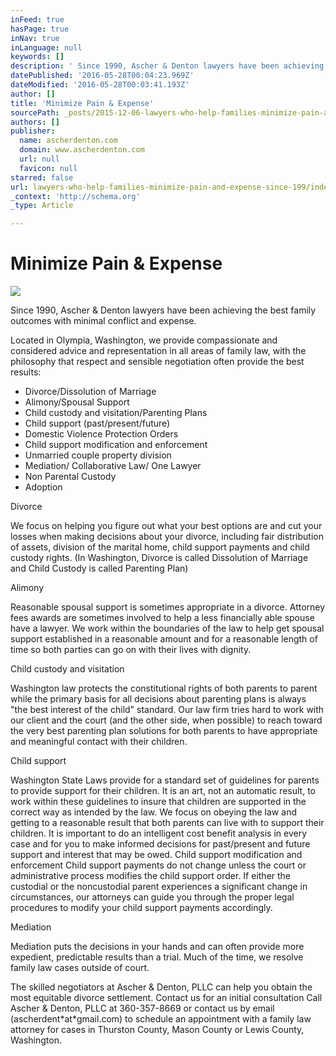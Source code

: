 ```yaml
---
inFeed: true
hasPage: true
inNav: true
inLanguage: null
keywords: []
description: ' Since 1990, Ascher & Denton lawyers have been achieving the best family outcomes with minimal conflict and expense.'
datePublished: '2016-05-28T00:04:23.969Z'
dateModified: '2016-05-28T00:03:41.193Z'
author: []
title: 'Minimize Pain & Expense'
sourcePath: _posts/2015-12-06-lawyers-who-help-families-minimize-pain-and-expense-since-199.md
authors: []
publisher:
  name: ascherdenton.com
  domain: www.ascherdenton.com
  url: null
  favicon: null
starred: false
url: lawyers-who-help-families-minimize-pain-and-expense-since-199/index.html
_context: 'http://schema.org'
_type: Article

---
```

# **Minimize Pain & Expense**
![](https://the-grid-user-content.s3-us-west-2.amazonaws.com/14fc757e-9806-48ec-95c3-166fb0c2d0ce.JPG)

Since 1990, Ascher & Denton lawyers have been achieving the best family outcomes with minimal conflict and expense.

Located in Olympia, Washington, we provide compassionate and considered advice and representation in all areas of family law, with the philosophy that respect and sensible negotiation often provide the best results: 

* Divorce/Dissolution of Marriage 
* Alimony/Spousal Support 
* Child custody and visitation/Parenting Plans 
* Child support (past/present/future) 
* Domestic Violence Protection Orders 
* Child support modification and enforcement 
* Unmarried couple property division 
* Mediation/ Collaborative Law/ One Lawyer 
* Non Parental Custody 
* Adoption 

Divorce

We focus on helping you figure out what your best options are and cut your losses when making decisions about your divorce, including fair distribution of assets, division of the marital home, child support payments and child custody rights. (In Washington, Divorce is called Dissolution of Marriage and Child Custody is called Parenting Plan) 

Alimony 

Reasonable spousal support is sometimes appropriate in a divorce. Attorney fees awards are sometimes involved to help a less financially able spouse have a lawyer. We work within the boundaries of the law to help get spousal support established in a reasonable amount and for a reasonable length of time so both parties can go on with their lives with dignity. 

Child custody and visitation 

Washington law protects the constitutional rights of both parents to parent while the primary basis for all decisions about parenting plans is always "the best interest of the child" standard. Our law firm tries hard to work with our client and the court (and the other side, when possible) to reach toward the very best parenting plan solutions for both parents to have appropriate and meaningful contact with their children. 

Child support 

Washington State Laws provide for a standard set of guidelines for parents to provide support for their children. It is an art, not an automatic result, to work within these guidelines to insure that children are supported in the correct way as intended by the law. We focus on obeying the law and getting to a reasonable result that both parents can live with to support their children. It is important to do an intelligent cost benefit analysis in every case and for you to make informed decisions for past/present and future support and interest that may be owed. Child support modification and enforcement Child support payments do not change unless the court or administrative process modifies the child support order. If either the custodial or the noncustodial parent experiences a significant change in circumstances, our attorneys can guide you through the proper legal procedures to modify your child support payments accordingly. 

Mediation 

Mediation puts the decisions in your hands and can often provide more expedient, predictable results than a trial. Much of the time, we resolve family law cases outside of court. 

The skilled negotiators at Ascher & Denton, PLLC can help you obtain the most equitable divorce settlement. Contact us for an initial consultation Call Ascher & Denton, PLLC at 360-357-8669 or contact us by email (ascherdent\*at\*gmail.com) to schedule an appointment with a family law attorney for cases in Thurston County, Mason County or Lewis County, Washington.